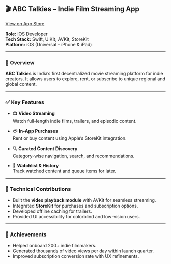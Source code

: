 ## 🎬 ABC Talkies – Indie Film Streaming App  
[View on App Store](https://apps.apple.com/us/app/abc-talkies/id1586757822)

**Role:** iOS Developer  
**Tech Stack:** Swift, UIKit, AVKit, StoreKit  
**Platform:** iOS (Universal – iPhone & iPad)

---

### 🔹 Overview
**ABC Talkies** is India’s first decentralized movie streaming platform for indie creators. It allows users to explore, rent, or subscribe to unique regional and global content.

---

### ✅ Key Features
- 📺 **Video Streaming**  
  Watch full-length indie films, trailers, and episodic content.

- 💳 **In-App Purchases**  
  Rent or buy content using Apple’s StoreKit integration.

- 🔍 **Curated Content Discovery**  
  Category-wise navigation, search, and recommendations.

- 📝 **Watchlist & History**  
  Track watched content and queue items for later.

---

### 🔧 Technical Contributions
- Built the **video playback module** with AVKit for seamless streaming.
- Integrated **StoreKit** for purchases and subscription options.
- Developed offline caching for trailers.
- Provided UI accessibility for colorblind and low-vision users.

---

### 🎯 Achievements
- Helped onboard 200+ indie filmmakers.
- Generated thousands of video views per day within launch quarter.
- Improved subscription conversion rate with UX refinements.
